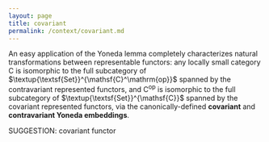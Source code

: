 ```yaml
---
layout: page
title: covariant
permalink: /context/covariant.md
---
```

An easy application of the Yoneda lemma completely characterizes natural transformations between representable functors: any locally small category $\mathsf{C}$ is isomorphic to the full subcategory of $\textup{\textsf{Set}}^{\mathsf{C}^\mathrm{op}}$ spanned by the contravariant represented functors, and $\mathsf{C}^\mathrm{op}$ is isomorphic to the full subcategory of $\textup{\textsf{Set}}^{\mathsf{C}}$ spanned by the covariant represented functors, via the canonically-defined **covariant** and **contravariant Yoneda embeddings**.

SUGGESTION: covariant functor